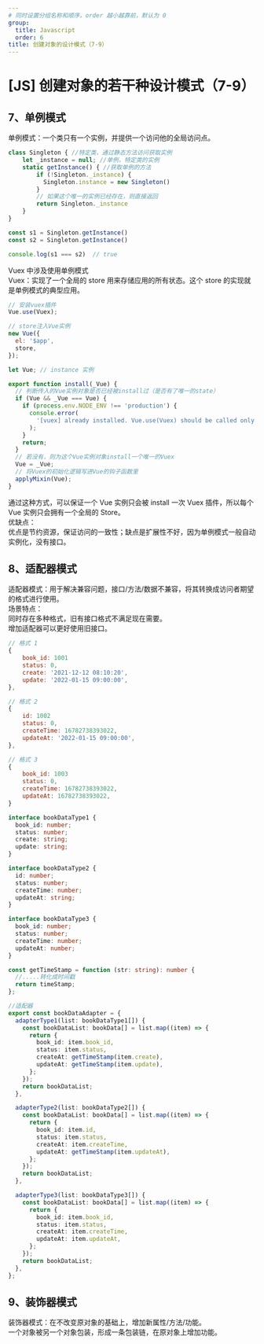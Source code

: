 ```yaml
---
# 同时设置分组名称和顺序，order 越小越靠前，默认为 0
group:
  title: Javascript
  order: 6
title: 创建对象的设计模式（7-9）
---
```


# [JS] 创建对象的若干种设计模式（7-9）

<a name="BT2Wt"></a>

## 7、单例模式

单例模式：一个类只有一个实例，并提供一个访问他的全局访问点。

```javascript
class Singleton { //特定类，通过静态方法访问获取实例
    let _instance = null; //单例，特定类的实例
    static getInstance() { //获取单例的方法
        if (!Singleton._instance) {
          Singleton.instance = new Singleton()
        }
        // 如果这个唯一的实例已经存在，则直接返回
        return Singleton._instance
    }
}

const s1 = Singleton.getInstance()
const s2 = Singleton.getInstance()

console.log(s1 === s2)  // true
```

Vuex 中涉及使用单例模式<br />Vuex：实现了一个全局的 store 用来存储应用的所有状态。这个 store 的实现就是单例模式的典型应用。

```javascript
// 安装vuex插件
Vue.use(Vuex);

// store注入Vue实例
new Vue({
  el: '$app',
  store,
});
```

```javascript
let Vue; // instance 实例

export function install(_Vue) {
  // 判断传入的Vue实例对象是否已经被install过（是否有了唯一的state）
  if (Vue && _Vue === Vue) {
    if (process.env.NODE_ENV !== 'production') {
      console.error(
        '[vuex] already installed. Vue.use(Vuex) should be called only once.',
      );
    }
    return;
  }
  // 若没有，则为这个Vue实例对象install一个唯一的Vuex
  Vue = _Vue;
  // 将Vuex的初始化逻辑写进Vue的钩子函数里
  applyMixin(Vue);
}
```

通过这种方式，可以保证一个 Vue 实例只会被 install 一次 Vuex 插件，所以每个 Vue 实例只会拥有一个全局的 Store。<br />优缺点：<br />优点是节约资源，保证访问的一致性；缺点是扩展性不好，因为单例模式一般自动实例化，没有接口。
<a name="Ba36I"></a>

## 8、适配器模式

适配器模式：用于解决兼容问题，接口/方法/数据不兼容，将其转换成访问者期望的格式进行使用。<br />场景特点：<br />同时存在多种格式，旧有接口格式不满足现在需要。<br />增加适配器可以更好使用旧接口。

```javascript
// 格式 1
{
    book_id: 1001
    status: 0,
    create: '2021-12-12 08:10:20',
    update: '2022-01-15 09:00:00',
},

// 格式 2
{
    id: 1002
    status: 0,
    createTime: 16782738393022,
    updateAt: '2022-01-15 09:00:00',
},

// 格式 3
{
    book_id: 1003
    status: 0,
    createTime: 16782738393022,
    updateAt: 16782738393022,
}
```

```typescript
interface bookDataType1 {
  book_id: number;
  status: number;
  create: string;
  update: string;
}

interface bookDataType2 {
  id: number;
  status: number;
  createTime: number;
  updateAt: string;
}

interface bookDataType3 {
  book_id: number;
  status: number;
  createTime: number;
  updateAt: number;
}

const getTimeStamp = function (str: string): number {
  //.....转化成时间戳
  return timeStamp;
};

//适配器
export const bookDataAdapter = {
  adapterType1(list: bookDataType1[]) {
    const bookDataList: bookData[] = list.map((item) => {
      return {
        book_id: item.book_id,
        status: item.status,
        createAt: getTimeStamp(item.create),
        updateAt: getTimeStamp(item.update),
      };
    });
    return bookDataList;
  },

  adapterType2(list: bookDataType2[]) {
    const bookDataList: bookData[] = list.map((item) => {
      return {
        book_id: item.id,
        status: item.status,
        createAt: item.createTime,
        updateAt: getTimeStamp(item.updateAt),
      };
    });
    return bookDataList;
  },

  adapterType3(list: bookDataType3[]) {
    const bookDataList: bookData[] = list.map((item) => {
      return {
        book_id: item.book_id,
        status: item.status,
        createAt: item.createTime,
        updateAt: item.updateAt,
      };
    });
    return bookDataList;
  },
};
```

<a name="PKkFp"></a>

## 9、装饰器模式

装饰器模式：在不改变原对象的基础上，增加新属性/方法/功能。<br />一个对象被另一个对象包装，形成一条包装链，在原对象上增加功能。
